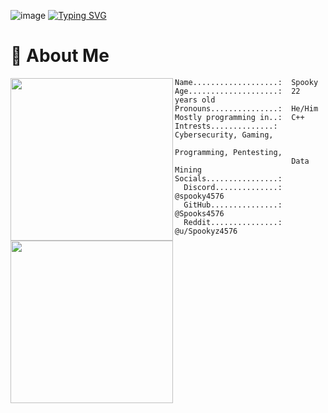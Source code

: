 ![image](https://github.com/Spooks4576/Spooks4576/assets/62370103/de18f164-68d4-44df-89de-f226b757711f)
[![Typing SVG](https://readme-typing-svg.demolab.com?font=Autour+One&size=25&pause=1000&color=8900F7&center=true&vCenter=true&random=false&width=435&lines=Welcome+to+a+Spooky+Github)](https://git.io/typing-svg)
# 👻 About Me


<div>
    <img align="left" height="260vh" src="https://cdn.mewdeko.tech/spookz.gif">
    <img align="left" height="260vh" src="https://upload.wikimedia.org/wikipedia/commons/3/3d/1_120_transparent.png">
</div>

```
Name...................:  Spooky
Age....................:  22 years old
Pronouns...............:  He/Him
Mostly programming in..:  C++
Intrests..............:  Cybersecurity, Gaming,
                          Programming, Pentesting,
                          Data Mining
Socials................:
  Discord..............: @spooky4576
  GitHub...............: @Spooks4576
  Reddit...............: @u/Spookyz4576
```
